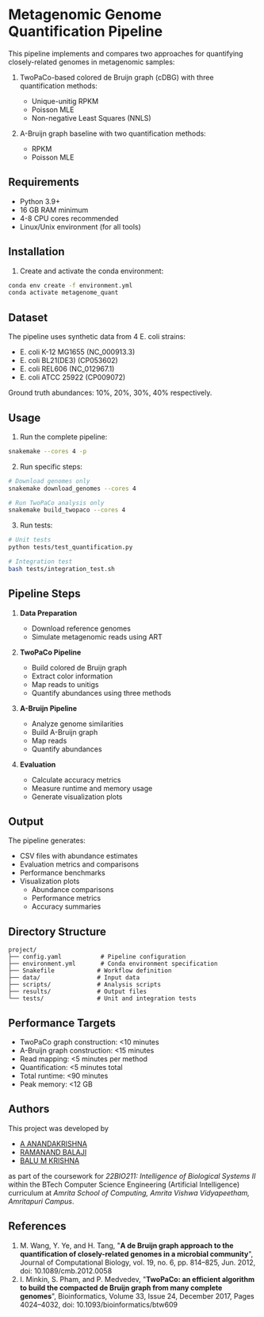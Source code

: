 # Metagenomic Genome Quantification Pipeline

This pipeline implements and compares two approaches for quantifying closely-related genomes in metagenomic samples:

1. TwoPaCo-based colored de Bruijn graph (cDBG) with three quantification methods:
   - Unique-unitig RPKM
   - Poisson MLE
   - Non-negative Least Squares (NNLS)

2. A-Bruijn graph baseline with two quantification methods:
   - RPKM
   - Poisson MLE

## Requirements

- Python 3.9+
- 16 GB RAM minimum
- 4-8 CPU cores recommended
- Linux/Unix environment (for all tools)

## Installation

1. Create and activate the conda environment:
```bash
conda env create -f environment.yml
conda activate metagenome_quant
```

## Dataset

The pipeline uses synthetic data from 4 E. coli strains:
- E. coli K-12 MG1655 (NC_000913.3)
- E. coli BL21(DE3) (CP053602)
- E. coli REL606 (NC_012967.1)
- E. coli ATCC 25922 (CP009072)

Ground truth abundances: 10%, 20%, 30%, 40% respectively.

## Usage

1. Run the complete pipeline:
```bash
snakemake --cores 4 -p
```

2. Run specific steps:
```bash
# Download genomes only
snakemake download_genomes --cores 4

# Run TwoPaCo analysis only
snakemake build_twopaco --cores 4
```

3. Run tests:
```bash
# Unit tests
python tests/test_quantification.py

# Integration test
bash tests/integration_test.sh
```

## Pipeline Steps

1. **Data Preparation**
   - Download reference genomes
   - Simulate metagenomic reads using ART

2. **TwoPaCo Pipeline**
   - Build colored de Bruijn graph
   - Extract color information
   - Map reads to unitigs
   - Quantify abundances using three methods

3. **A-Bruijn Pipeline**
   - Analyze genome similarities
   - Build A-Bruijn graph
   - Map reads
   - Quantify abundances

4. **Evaluation**
   - Calculate accuracy metrics
   - Measure runtime and memory usage
   - Generate visualization plots

## Output

The pipeline generates:
- CSV files with abundance estimates
- Evaluation metrics and comparisons
- Performance benchmarks
- Visualization plots
  - Abundance comparisons
  - Performance metrics
  - Accuracy summaries

## Directory Structure

```
project/
├── config.yaml           # Pipeline configuration
├── environment.yml       # Conda environment specification
├── Snakefile            # Workflow definition
├── data/                # Input data
├── scripts/             # Analysis scripts
├── results/             # Output files
└── tests/               # Unit and integration tests
```

## Performance Targets

- TwoPaCo graph construction: <10 minutes
- A-Bruijn graph construction: <15 minutes
- Read mapping: <5 minutes per method
- Quantification: <5 minutes total
- Total runtime: <90 minutes
- Peak memory: <12 GB

## Authors

This project was developed by
- [A ANANDAKRISHNA](https://github.com/azure-2k4)
- [RAMANAND BALAJI](https://github.com/Sky-Lance)
- [BALU M KRISHNA](https://github.com/yourgithubhandle)  

as part of the coursework for *22BIO211: Intelligence of Biological Systems II* within the BTech Computer Science Engineering (Artificial Intelligence) curriculum at *Amrita School of Computing, Amrita Vishwa Vidyapeetham, Amritapuri Campus*.  

## References

1. M. Wang, Y. Ye, and H. Tang, "**A de Bruijn graph approach to the quantification of closely-related genomes in a microbial community**", Journal of Computational Biology, vol. 19, no. 6, pp. 814–825, Jun. 2012, doi: 10.1089/cmb.2012.0058
2. I. Minkin, S. Pham, and P. Medvedev, "**TwoPaCo: an efficient algorithm to build the compacted de Bruijn graph from many complete genomes**", Bioinformatics, Volume 33, Issue 24, December 2017, Pages 4024–4032, doi: 10.1093/bioinformatics/btw609

